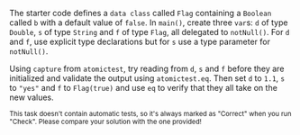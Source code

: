 

The starter code defines a `data class` called `Flag` containing a `Boolean`
called `b` with a default value of `false`. In `main()`, create three `var`s:
`d` of type `Double`, `s` of type `String` and `f` of type `Flag`, all delegated
to `notNull()`. For `d` and `f`, use explicit type declarations but for `s` use
a type parameter for `notNull()`.

Using `capture` from `atomictest`, try reading from `d`, `s` and `f` before
they are initialized and validate the output using `atomictest.eq`. Then set
`d` to `1.1`, `s` to `"yes"` and `f` to `Flag(true)` and use `eq` to verify
that they all take on the new values.

<sub> This task doesn't contain automatic tests,
so it's always marked as "Correct" when you run "Check".
Please compare your solution with the one provided! </sub>
